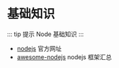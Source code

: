 # 基础知识

::: tip 提示
Node 基础知识
:::

+ [nodejs](https://nodejs.org/zh-cn/) 官方网址
+ [awesome-nodejs](https://github.com/sindresorhus/awesome-nodejs) nodejs 框架汇总